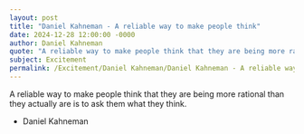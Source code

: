 ```yaml
---
layout: post
title: "Daniel Kahneman - A reliable way to make people think"
date: 2024-12-28 12:00:00 -0000
author: Daniel Kahneman
quote: "A reliable way to make people think that they are being more rational than they actually are is to ask them what they think."
subject: Excitement
permalink: /Excitement/Daniel Kahneman/Daniel Kahneman - A reliable way to make people think
---
```


A reliable way to make people think that they are being more rational than they actually are is to ask them what they think.

- Daniel Kahneman
